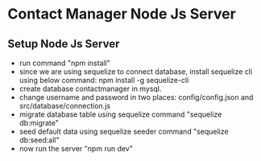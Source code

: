 # Contact Manager Node Js Server

## Setup Node Js Server

- run command "npm install"
- since we are using sequelize to connect database, install sequelize cli using below command: npm install -g sequelize-cli
- create database contactmanager in mysql.
- change username and password in two places: config/config.json and src/database/connection.js
- migrate database table using sequelize command "sequelize db:migrate"
- seed default data using sequelize seeder command "sequelize db:seed:all"
- now run the server "npm run dev"